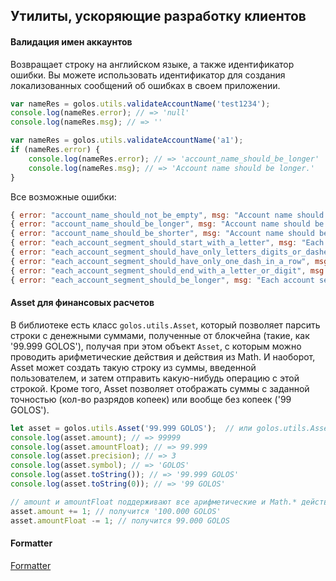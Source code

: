 ## Утилиты, ускоряющие разработку клиентов

#### Валидация имен аккаунтов
Возвращает строку на английском языке, а также идентификатор ошибки. Вы можете использовать идентификатор для создания локализованных сообщений об ошибках в своем приложении.
```js
var nameRes = golos.utils.validateAccountName('test1234');
console.log(nameRes.error); // => 'null'
console.log(nameRes.msg); // => ''

var nameRes = golos.utils.validateAccountName('a1');
if (nameRes.error) {
    console.log(nameRes.error); // => 'account_name_should_be_longer'
    console.log(nameRes.msg); // => 'Account name should be longer.'
}
```
Все возможные ошибки:
```js
{ error: "account_name_should_not_be_empty", msg: "Account name should not be empty." }
{ error: "account_name_should_be_longer", msg: "Account name should be longer." }
{ error: "account_name_should_be_shorter", msg: "Account name should be shorter." }
{ error: "each_account_segment_should_start_with_a_letter", msg: "Each account segment should start with a letter." }
{ error: "each_account_segment_should_have_only_letters_digits_or_dashes", msg: "Each account segment should have only letters, digits, or dashes." }
{ error: "each_account_segment_should_have_only_one_dash_in_a_row", msg: "Each account segment should have only one dash in a row." }
{ error: "each_account_segment_should_end_with_a_letter_or_digit", msg: "Each account segment should end with a letter or digit." }
{ error: "each_account_segment_should_be_longer", msg: "Each account segment should be longer" }
```

#### Asset для финансовых расчетов

В библиотеке есть класс `golos.utils.Asset`, который позволяет парсить строки с денежными суммами, полученные от блокчейна (такие, как '99.999 GOLOS'), получая при этом объект `Asset`, с которым можно проводить арифметические действия и действия из Math. И наоборот, Asset может создать такую строку из суммы, введенной пользователем, и затем отправить какую-нибудь операцию с этой строкой. Кроме того, Asset позволяет отображать суммы с заданной точностью (кол-во разрядов копеек) или вообще без копеек ('99 GOLOS'). 

```js
let asset = golos.utils.Asset('99.999 GOLOS');  // или golos.utils.Asset(99999, 3, 'GOLOS')
console.log(asset.amount); // => 99999
console.log(asset.amountFloat); // => 99.999
console.log(asset.precision); // => 3
console.log(asset.symbol); // => 'GOLOS'
console.log(asset.toString()); // => '99.999 GOLOS'
console.log(asset.toString(0)); // => '99 GOLOS'

// amount и amountFloat поддерживают все арифметические и Math.* действия
asset.amount += 1; // получится '100.000 GOLOS'
asset.amountFloat -= 1; // получится 99.000 GOLOS
```

#### Formatter

[Formatter](./formatter.md)
